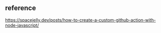 ## reference 
https://spacejelly.dev/posts/how-to-create-a-custom-github-action-with-node-javascript/
